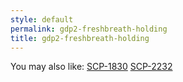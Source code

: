 ```yaml
---
style: default
permalink: gdp2-freshbreath-holding
title: gdp2-freshbreath-holding
---
```

You may also like:
[SCP-1830](http://scp-wiki.net/scp-1830)
[SCP-2232](http://scp-wiki.net/scp-2232)